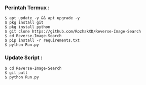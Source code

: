 ### Perintah Termux : 
    $ apt update -y && apt upgrade -y
    $ pkg install git
    $ pkg install python
    $ git clone https://github.com/RozhakXD/Reverse-Image-Search
    $ cd Reverse-Image-Search
    $ pip install -r requirements.txt
    $ python Run.py

### Update Script : 
    $ cd Reverse-Image-Search
    $ git pull
    $ python Run.py
